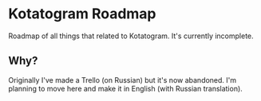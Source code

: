 # Kotatogram Roadmap
Roadmap of all things that related to Kotatogram. It's currently incomplete.

## Why?
Originally I've made a Trello (on Russian) but it's now abandoned. I'm planning to move here and make it in English (with Russian translation).

